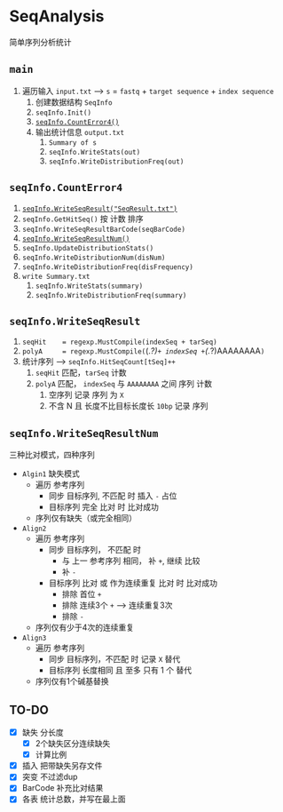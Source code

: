 # SeqAnalysis

简单序列分析统计

## `main`

1. 遍历输入 `input.txt` --> `s` = `fastq` + `target sequence` + `index sequence`
   1. 创建数据结构 `SeqInfo`
   2. `seqInfo.Init()`
   3. [`seqInfo.CountError4()`](#seqinfocounterror4)
   4. 输出统计信息 `output.txt`
      1. `Summary of s`
      2. `seqInfo.WriteStats(out)`
      3. `seqInfo.WriteDistributionFreq(out)`

## `seqInfo.CountError4`

1. [`seqInfo.WriteSeqResult("SeqResult.txt")`](#seqinfowriteseqresult)
2. `seqInfo.GetHitSeq()` 按 计数 排序
3. `seqInfo.WriteSeqResultBarCode(seqBarCode)`
4. [`seqInfo.WriteSeqResultNum()`](#seqinfowriteseqresultnum)
5. `seqInfo.UpdateDistributionStats()`
6. `seqInfo.WriteDistributionNum(disNum)`
7. `seqInfo.WriteDistributionFreq(disFrequency)`
8. `write Summary.txt`
   1. `seqInfo.WriteStats(summary)`
   2. `seqInfo.WriteDistributionFreq(summary)`

## `seqInfo.WriteSeqResult`

1. `seqHit    = regexp.MustCompile(indexSeq + tarSeq)`
2. `polyA     = regexp.MustCompile(`(.*?)` + indexSeq + `(.*?)AAAAAAAA`)`
3. 统计序列 --> `seqInfo.HitSeqCount[tSeq]++`
   1. `seqHit` 匹配，`tarSeq` 计数
   2. `polyA` 匹配， `indexSeq` 与 `AAAAAAAA` 之间 序列 计数
      1. 空序列 记录 序列 为 `X`
      2. 不含 N 且 长度不比目标长度长 `10bp` 记录 序列

## `seqInfo.WriteSeqResultNum`

三种比对模式，四种序列

- `Algin1` 缺失模式
  - 遍历 参考序列
    - 同步 目标序列, 不匹配 时 插入 `-` 占位
    - 目标序列 完全 比对 时 比对成功
  - 序列仅有缺失（或完全相同）
- `Align2`
  - 遍历 参考序列
    - 同步 目标序列， 不匹配 时
      - 与 上一 参考序列 相同， 补 `+`, 继续 比较
      - 补 `-`
    - 目标序列 比对 或 作为连续重复 比对 时 比对成功
      - 排除 首位 `+`
      - 排除 连续3个 `+` --> 连续重复3次
      - 排除 `-`
  - 序列仅有少于4次的连续重复
- `Align3`
  - 遍历 参考序列
    - 同步 目标序列，不匹配 时 记录 `X` 替代
    - 目标序列 长度相同 且 至多 只有 1 个 替代
  - 序列仅有1个碱基替换

## TO-DO

- [x] 缺失 分长度
    - [x] 2个缺失区分连续缺失
    - [x] 计算比例
- [x] 插入 把带缺失另存文件
- [x] 突变 不过滤dup
- [x] BarCode 补充比对结果
- [x] 各表 统计总数，并写在最上面
